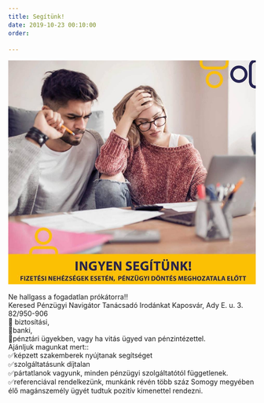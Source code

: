 ```yaml
---
title: Segítünk!
date: 2019-10-23 00:10:00
order: 

---
```

![](/uploads/5.jpg)

Ne hallgass a fogadatlan prókátorra‼️  
Keresed Pénzügyi Navigátor Tanácsadó Irodánkat Kaposvár, Ady E. u. 3. 82/950-906  
📌 biztosítási,  
📌banki,  
📌pénztári ügyekben, vagy ha vitás ügyed van pénzintézettel.  
Ajánljuk magunkat mert::  
✅képzett szakemberek nyújtanak segítséget  
✅szolgáltatásunk díjtalan  
✅pártatlanok vagyunk, minden pénzügyi szolgáltatótól függetlenek.  
✅referenciával rendelkezünk, munkánk révén több száz Somogy megyében élő magánszemély ügyét tudtuk pozitív kimenettel rendezni.